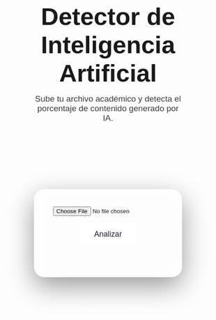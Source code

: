<!DOCTYPE html>
<html lang="es">
<head>
  <meta charset="UTF-8" />
  <meta name="viewport" content="width=device-width, initial-scale=1.0" />
  <title>Proyecto IP – Detector IA</title>
  <link rel="preconnect" href="https://fonts.googleapis.com">
  <link rel="stylesheet" href="https://fonts.googleapis.com/css2?family=Outfit:wght@400;600;800&display=swap">
  <script src="https://kit.fontawesome.com/a076d05399.js" crossorigin="anonymous"></script>
  <script src="https://unpkg.com/scrollreveal"></script>
  <style>
    * {
      box-sizing: border-box;
      font-family: 'Outfit', sans-serif;
    }

    body {
      margin: 0;
      background: #1f1c2c;
      color: white;
      display: flex;
      flex-direction: column;
      min-height: 100vh;
      overflow-x: hidden;
    }

    body::before {
      content: "";
      position: fixed;
      top: 0;
      left: 0;
      width: 200%;
      height: 200%;
      background: radial-gradient(circle at 20% 20%, rgba(255, 255, 255, 0.1), transparent 25%),
                  radial-gradient(circle at 80% 80%, rgba(255, 255, 255, 0.1), transparent 25%);
      background-size: 400px 400px;
      animation: backgroundMove 15s linear infinite;
      z-index: 0;
    }

    @keyframes backgroundMove {
      from { transform: translate(0, 0); }
      to { transform: translate(-50px, -50px); }
    }

    header, main, footer {
      position: relative;
      z-index: 1;
    }

    header {
      padding: 4rem 2rem;
      text-align: center;
    }

    header h1 {
      font-size: 3.5rem;
      font-weight: 800;
      margin: 0;
    }

    header p {
      font-size: 1.2rem;
      font-weight: 400;
      max-width: 600px;
      margin: 1rem auto 0;
      opacity: 0.85;
    }

    main {
      flex: 1;
      display: flex;
      justify-content: center;
      align-items: center;
      padding: 2rem;
    }

    .card {
      background-color: rgba(255, 255, 255, 0.06);
      border-radius: 24px;
      padding: 2.5rem;
      max-width: 550px;
      width: 100%;
      text-align: center;
      backdrop-filter: blur(14px);
      box-shadow: 0 20px 60px rgba(0,0,0,0.4);
      transition: transform 0.3s ease;
    }

    .card:hover {
      transform: translateY(-4px);
    }

    input[type="file"] {
      margin: 1rem 0;
      padding: 1.2rem;
      border: 2px dashed #fff;
      background: transparent;
      color: #fff;
      cursor: pointer;
      width: 100%;
      border-radius: 12px;
      transition: 0.3s;
    }

    input[type="file"]:hover {
      border-color: #e0e0e0;
    }

    button {
      padding: 1rem 2rem;
      background-color: #ffffff;
      color: #1f1c2c;
      border: none;
      font-size: 1.1rem;
      border-radius: 12px;
      cursor: pointer;
      margin-top: 1rem;
      transition: all 0.3s ease;
    }

    button:hover {
      background-color: #e0e0e0;
    }

    #resultado {
      margin-top: 2rem;
      font-size: 1.6rem;
      font-weight: bold;
      opacity: 0;
      transition: opacity 0.5s ease-in-out;
    }

    #resultado.visible {
      opacity: 1;
    }

    footer {
      padding: 2rem;
      text-align: center;
      font-size: 0.9rem;
      color: rgba(255, 255, 255, 0.5);
    }
  </style>
</head>
<body>
  <header class="reveal">
    <h1><i class="fas fa-brain"></i> Detector de Inteligencia Artificial</h1>
    <p>Sube tu archivo académico y detecta el porcentaje de contenido generado por IA.</p>
  </header>

  <main>
    <div class="card reveal">
      <input type="file" id="archivo" accept=".txt,.docx,.pdf" />
      <button onclick="analizarArchivo()"><i class="fas fa-search"></i> Analizar</button>
      <div id="resultado"></div>
    </div>
  </main>

  <footer class="reveal">
    Proyecto IP | Prototipo escolar 2025 ·
  </footer>

  <script>
    function analizarArchivo() {
      const resultado = document.getElementById('resultado');
      const porcentaje = Math.floor(Math.random() * 71) + 20;
      resultado.textContent = "Probabilidad de IA: " + porcentaje + "%";
      resultado.classList.add("visible");
    }

    ScrollReveal().reveal('.reveal', {
      distance: '30px',
      duration: 1000,
      easing: 'ease-out',
      origin: 'bottom',
      interval: 200
    });
  </script>
</body>
</html>
